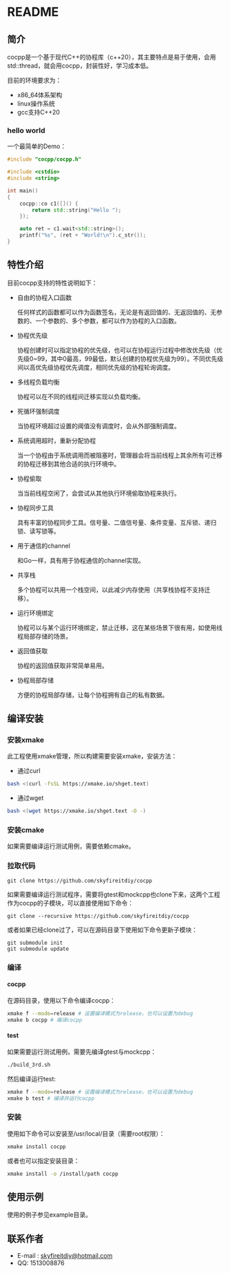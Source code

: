 # README

## 简介

cocpp是一个基于现代C++的协程库（c++20），其主要特点是易于使用，会用std::thread，就会用cocpp，封装性好，学习成本低。

目前的环境要求为：

- x86_64体系架构
- linux操作系统
- gcc支持C++20

### hello world

一个最简单的Demo：

```C++
#include "cocpp/cocpp.h"

#include <cstdio>
#include <string>

int main()
{
    cocpp::co c1([]() {
        return std::string("Hello ");
    });

    auto ret = c1.wait<std::string>();
    printf("%s", (ret + "World!\n").c_str());
}
```


## 特性介绍

目前cocpp支持的特性说明如下：

- 自由的协程入口函数

	任何样式的函数都可以作为函数签名，无论是有返回值的、无返回值的、无参数的、一个参数的、多个参数，都可以作为协程的入口函数。
- 协程优先级

	协程创建时可以指定协程的优先级，也可以在协程运行过程中修改优先级（优先级0~99，其中0最高，99最低，默认创建的协程优先级为99）。不同优先级间以高优先级协程优先调度，相同优先级的协程轮询调度。
- 多线程负载均衡

	协程可以在不同的线程间迁移实现以负载均衡。
- 死循环强制调度

	当协程环境超过设置的阈值没有调度时，会从外部强制调度。
- 系统调用超时，重新分配协程

	当一个协程由于系统调用而被阻塞时，管理器会将当前线程上其余所有可迁移的协程迁移到其他合适的执行环境中。
- 协程偷取

	当当前线程空闲了，会尝试从其他执行环境偷取协程来执行。
- 协程同步工具

	具有丰富的协程同步工具。信号量、二值信号量、条件变量、互斥锁、递归锁、读写锁等。
- 用于通信的channel

	和Go一样，具有用于协程通信的channel实现。

- 共享栈

	多个协程可以共用一个栈空间，以此减少内存使用（共享栈协程不支持迁移）。
- 运行环境绑定

	协程可以与某个运行环境绑定，禁止迁移，这在某些场景下很有用，如使用线程局部存储的场景。
- 返回值获取

	协程的返回值获取非常简单易用。
- 协程局部存储

	方便的协程局部存储，让每个协程拥有自己的私有数据。


## 编译安装

### 安装xmake

此工程使用xmake管理，所以构建需要安装xmake，安装方法：

- 通过curl

```Bash
bash <(curl -fsSL https://xmake.io/shget.text)
```


- 通过wget

```Bash
bash <(wget https://xmake.io/shget.text -O -)
```


### 安装cmake

如果需要编译运行测试用例，需要依赖cmake。

### 拉取代码

```Git
git clone https://github.com/skyfireitdiy/cocpp
```


如果需要编译运行测试程序，需要将gtest和mockcpp也clone下来，这两个工程作为cocpp的子模块，可以直接使用如下命令：

```Git
git clone --recursive https://github.com/skyfireitdiy/cocpp
```


或者如果已经clone过了，可以在源码目录下使用如下命令更新子模块：

```Git
git submodule init
git submodule update
```


### 编译

#### cocpp

在源码目录，使用以下命令编译cocpp：

```Bash
xmake f --mode=release # 设置编译模式为release，也可以设置为debug
xmake b cocpp # 编译cocpp
```

#### test

如果需要运行测试用例，需要先编译gtest与mockcpp：

```Bash
./build_3rd.sh
```


然后编译运行test:

```Bash
xmake f --mode=release # 设置编译模式为release，也可以设置为debug
xmake b test # 编译并运行cocpp
```


### 安装

使用如下命令可以安装至/usr/local/目录（需要root权限）：

```Bash
xmake install cocpp
```


或者也可以指定安装目录：

```Bash
xmake install -o /install/path cocpp
```


## 使用示例

使用的例子参见example目录。

## 联系作者

- E-mail : skyfireitdiy@hotmail.com
- QQ: 1513008876

